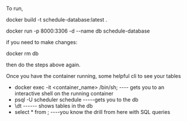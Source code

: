To run,

docker build -t schedule-database:latest .

docker run -p 8000:3306 -d --name db schedule-database

if you need to make changes:

docker rm db

then do the steps above again.

Once you have the container running, some helpful cli to see your tables
- docker exec -it <container_name> /bin/sh;  ---- gets you to an interactive shell on the running container
- psql -U scheduler schedule   -----gets you to the db
- \dt  ------ shows tables in the db
- select * from <tablename>;     ----you know the drill from here with SQL queries